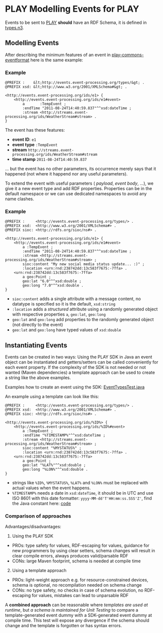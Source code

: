 PLAY Modelling Events for PLAY
==============================
Events to be sent to [PLAY](http://www.play-project.eu/) **should** have an RDF Schema, it is defined in [types.n3](src/main/resources/types.n3).

Modelling Events
-----------------
After describing the minimum features of an event in [play-commons-eventformat](https://github.com/play-project/play-commons/tree/master/play-commons-eventformat/) here is the same example:

### Example
```none
@PREFIX :    &lt;http://events.event-processing.org/types/&gt; .
@PREFIX xsd: &lt;http://www.w3.org/2001/XMLSchema#&gt; .

<http://events.event-processing.org/ids/e1> {
    <http://events.event-processing.org/ids/e1#event>
        a       :TempEvent ;
        :endTime "2011-08-24T14:40:59.837"^^xsd:dateTime ;
        :stream <http://streams.event-processing.org/ids/WeatherStream#stream> .
}
```

The event has these features:

* **event ID**: `e1`
* **event type** `:TempEvent`
* **stream** `http://streams.event-processing.org/ids/WeatherStream#stream`
* **time stamp** `2011-08-24T14:40:59.837`

... but the event has no other parameters, its occurrence merely says that it happened (not where it happend nor any useful parameters).

To extend the event with useful parameters ( *payload*, *event body*, ...), we give it a new event type and add RDF properties. Properties can be in the default namespace or we can use dedicated namespaces to avoid any name clashes.

### Example
```none
@PREFIX :     <http://events.event-processing.org/types/> .
@PREFIX xsd:  <http://www.w3.org/2001/XMLSchema#> .
@PREFIX sioc: <http://rdfs.org/sioc/ns#> .

<http://events.event-processing.org/ids/e1> {
    <http://events.event-processing.org/ids/e1#event>
        a :TempEvent ;
        :endTime "2011-08-24T14:40:59.837"^^xsd:dateTime ;
        :stream <http://streams.event-processing.org/ids/WeatherStream#stream> ;
		sioc:content "My new social media status update... :)" ;
		:location <urn:rnd:238742dd:13c583f7675:-7ffa> .
    <urn:rnd:238742dd:13c583f7675:-7ffa>
        a geo:Point ;
        geo:lat "6.0"^^xsd:double ;
        geo:long "7.0"^^xsd:double .
}
```

* `sioc:content` adds a single attribute with a message content, no datatype is specified so it is the default, `xsd:string`
* `:location` adds a *structured* attribute using a randomly generated object with respective properties `a`, `geo:lat`, `geo:long`
* `geo:lat` and `geo:long` add properties to the randomly generated object (not directly to the event)
* `geo:lat` and `geo:long` have typed values of `xsd:double`


Instantiating Events
--------------------
Events can be created in two ways: Using the PLAY SDK in Java an event object can be instantiated and getters/setters can be called conveniently for each event property. If the complexity of the SDK is not needed or not wanted (Maven dependencies) a template approach can be used to create a string like the above examples.

Examples how to create an event using the SDK: <a href="src/test/java/eu/play_project/platformservices/eventformat/EventTypesTest.java">EventTypesTest.java</a>

An example using a template can look like this:

```none
@PREFIX :     <http://events.event-processing.org/types/> .
@PREFIX xsd:  <http://www.w3.org/2001/XMLSchema#> .
@PREFIX sioc: <http://rdfs.org/sioc/ns#> .

<http://events.event-processing.org/ids/%ID%> {
    <http://events.event-processing.org/ids/%ID%#event>
        a :TempEvent ;
        :endTime "%TIMESTAMP%"^^xsd:dateTime ;
        :stream <http://streams.event-processing.org/ids/WeatherStream#stream> ;
		sioc:content "%MYSTATUS%" ;
		:location <urn:rnd:238742dd:13c583f7675:-7ffa> .
    <urn:rnd:238742dd:13c583f7675:-7ffa>
        a geo:Point ;
        geo:lat "%LAT%"^^xsd:double ;
        geo:long "%LON%"^^xsd:double .
}
```

* strings like `%ID%`, `%MYSTATUS%`, `%LAT%` and `%LON%` must be replaced with actual values when the event happens.
* `%TIMESTAMP%` needs a date in `xsd:dateTime`, it should be in UTC and use ISO 8601 with this date formatter: `yyyy-MM-dd'T'HH:mm:ss.SSS'Z'`, find the Java constant here: [code](https://github.com/play-project/play-commons/blob/master/play-commons-constants/src/main/java/eu/play_project/play_commons/constants/Event.java)

### Comparison of approaches

Advantages/disadvantages:

1. Using the PLAY SDK
 * PROs: type safety for values, RDF-escaping for values, guidance for new programmers by using clear setters, schema changes will result in clear compile errors, always produces valid/parsable RDF
 * CONs: large Maven footprint, schema is needed at compile time
2. Using a template approach
 * PROs: light-weight approach e.g. for resource-constrained devices, schema is optional, no recompilation needed on schema change
 * CONs: no type safety, no checks in case of schema evolution, no RDF-escaping for values, mistakes can lead to unparsable RDF

A **combined approach** can be reasonable where *templates are used at runtime*, but *a schema is maintained for Unit Testing* to compare a template-generated event dummy with a SDK-generated event dummy at compile time. This test will expose any divergence if the schema should change and the template is forgotten or has syntax errors.
